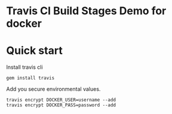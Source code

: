 # Travis CI Build Stages Demo for docker


# Quick start

Install travis cli

    gem install travis

Add you secure environmental values.

    travis encrypt DOCKER_USER=username --add
    travis encrypt DOCKER_PASS=password --add
